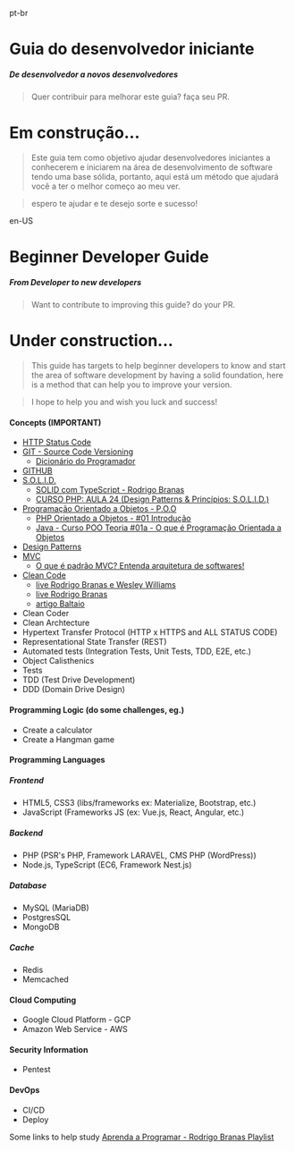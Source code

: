 pt-br
# Guia do desenvolvedor iniciante
##### De desenvolvedor a novos desenvolvedores
> Quer contribuir para melhorar este guia? faça seu PR.

# Em construção...

>Este guia tem como objetivo ajudar desenvolvedores iniciantes a conhecerem e iniciarem na área de desenvolvimento de software tendo uma base sólida, portanto, aqui está um método que ajudará você a ter o melhor começo ao meu ver.

>espero te ajudar e te desejo sorte e sucesso!

en-US

# Beginner Developer Guide
##### From Developer to new developers
> Want to contribute to improving this guide? do your PR.

# Under construction...

>This guide has targets to help beginner developers to know and start the area of software development by having a solid foundation, here is a method that can help you to improve your version.

>I hope to help you and wish you luck and success!


#### Concepts (IMPORTANT)
- [HTTP Status Code](https://developer.mozilla.org/en-US/docs/Web/HTTP/Status)
- [GIT - Source Code Versioning](https://git-scm.com/)
  - [Dicionário do Programador](https://www.youtube.com/watch?v=za5KWZ5pRag)
- [GITHUB](https://www.youtube.com/watch?v=kB5e-gTAl_s&t=13s&ab_channel=DevAprender)
- [S.O.L.I.D.](https://medium.com/desenvolvendo-com-paixao/o-que-%C3%A9-solid-o-guia-completo-para-voc%C3%AA-entender-os-5-princ%C3%ADpios-da-poo-2b937b3fc530)
  - [SOLID com TypeScript - Rodrigo Branas](https://www.youtube.com/watch?v=899Qa6sQcRc&ab_channel=RodrigoBranas)
  - [CURSO PHP: AULA 24 (Design Patterns & Princípios: S.O.L.I.D.)](https://www.youtube.com/watch?v=Sg7eItfqOwM&ab_channel=85bits%28developer%29)
- [Programação Orientado a Objetos - P.O.O](https://www.devmedia.com.br/os-4-pilares-da-programacao-orientada-a-objetos/9264)
  - [PHP Orientado a Objetos - #01 Introdução](https://www.youtube.com/watch?v=hzy_P_H-1CQ&list=PLwXQLZ3FdTVEau55kNj_zLgpXL4JZUg8I&ab_channel=NodeStudioTreinamentos)
  - [Java - Curso POO Teoria #01a - O que é Programação Orientada a Objetos](https://www.youtube.com/watch?v=KlIL63MeyMY&list=PLHz_AreHm4dkqe2aR0tQK74m8SFe-aGsY&ab_channel=CursoemV%C3%ADdeo)
- [Design Patterns](https://www.opus-software.com.br/design-patterns/)
- [MVC](https://youtu.be/jyTNhT67ZyY?t=12)
  - [O que é padrão MVC? Entenda arquitetura de softwares!](https://www.lewagon.com/pt-BR/blog/o-que-e-padrao-mvc#:~:text=O%20MVC%20%C3%A9%20uma%20sigla,sejam%20mais%20r%C3%A1pidas%20e%20din%C3%A2micas.)
- [Clean Code](https://www.googleadservices.com/pagead/aclk?sa=L&ai=DChcSEwi19vaS_oj6AhUSMpEKHYgCBxgYABAKGgJjZQ&ohost=www.google.com&cid=CAESauD2EKg-xQZG26zlwsZ6PV5k3eUShxIvc0cHp-HkV7nYBhU0Fu_1qVgs4AVuYfKN7x9Ye5AZECDH-KmGF-Vj6EvdMqNVtICmiDP_wqOzG-B_M4mHBIDjF8ryuLhTdb7PJ8Q9MHzKOZ1H3h4&sig=AOD64_1RuwhZ-TxYydptgP3H4toPWnjCsg&ctype=5&q=&ved=2ahUKEwjexe-S_oj6AhV4qJUCHeN2CfYQ9aACKAB6BAgEEAs&adurl=)
  - [live Rodrigo Branas e Wesley Williams](https://www.youtube.com/watch?v=Jw3oqUyPsL4)
  - [live Rodrigo Branas](https://www.youtube.com/watch?v=tlqpNTFa_YQ)
  - [artigo Baltaio](https://balta.io/artigos/clean-code)
- Clean Coder
- Clean Archtecture
- Hypertext Transfer Protocol (HTTP x HTTPS and ALL STATUS CODE)
- Representational State Transfer (REST)
- Automated tests (Integration Tests, Unit Tests, TDD, E2E, etc.)
- Object Calisthenics
- Tests
- TDD (Test Drive Development)
- DDD (Domain Drive Design)

#### Programming Logic (do some challenges, eg.)
- Create a calculator
- Create a Hangman game

#### Programming Languages

##### Frontend
- HTML5, CSS3 (libs/frameworks ex: Materialize, Bootstrap, etc.)
- JavaScript (Frameworks JS (ex: Vue.js, React, Angular, etc.)

##### Backend
- PHP (PSR's PHP, Framework LARAVEL, CMS PHP (WordPress))
- Node.js, TypeScript (EC6, Framework Nest.js)

##### Database
- MySQL (MariaDB)
- PostgresSQL
- MongoDB

##### Cache
- Redis
- Memcached

#### Cloud Computing
- Google Cloud Platform - GCP
- Amazon Web Service - AWS

#### Security Information
- Pentest

#### DevOps
- CI/CD
- Deploy


Some links to help study
[Aprenda a Programar - Rodrigo Branas Playlist](https://www.youtube.com/playlist?list=PLQCmSnNFVYnSP1w3ugIZbxwR-QLO1hvlR)
